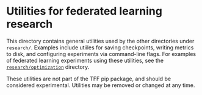 # Utilities for federated learning research

This directory contains general utilities used by the other directories under
`research/`. Examples include utiiles for saving checkpoints, writing metrics to
disk, and configuring experiments via command-line flags. For examples of
federated learning experiments using these utilities, see the
[`research/optimization`](https://github.com/tensorflow/federated/blob/master/tensorflow_federated_research/optimization)
directory.

These utilities are not part of the TFF pip package, and should be considered
experimental. Utilities may be removed or changed at any time.
